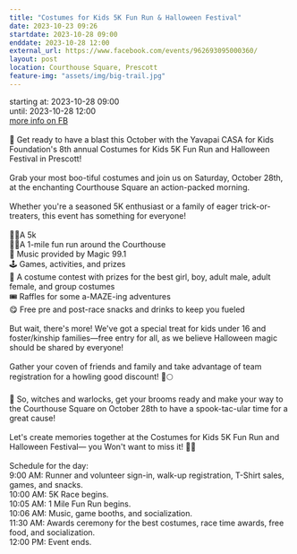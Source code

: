 ```yaml
---
title: "Costumes for Kids 5K Fun Run & Halloween Festival"
date: 2023-10-23 09:26
startdate: 2023-10-28 09:00
enddate: 2023-10-28 12:00
external_url: https://www.facebook.com/events/962693095000360/
layout: post
location: Courthouse Square, Prescott
feature-img: "assets/img/big-trail.jpg"
---
```


starting at: 2023-10-28 09:00<br>until: 2023-10-28 12:00<br><a href="https://www.facebook.com/events/962693095000360/">more info on FB</a><br><br>🎃 Get ready to have a blast this October with the Yavapai CASA for Kids Foundation's 8th annual Costumes for Kids 5K Fun Run and Halloween Festival in Prescott!<br>
  <br>
  Grab your most boo-tiful costumes and join us on Saturday, October 28th, at the enchanting Courthouse Square an action-packed morning. <br>
  <br>
  Whether you're a seasoned 5K enthusiast or a family of eager trick-or-treaters, this event has something for everyone!<br>
  <br>
  🏃‍♀️A 5k<br>
  🚶‍♀️A 1-mile fun run around the Courthouse<br>
  🎵 Music provided by Magic 99.1<br>
  🕹 Games, activities, and prizes<br>
  👻 A costume contest with prizes for the best girl, boy, adult male, adult female, and group costumes<br>
  🎟 Raffles for some a-MAZE-ing adventures<br>
  😋 Free pre and post-race snacks and drinks to keep you fueled<br>
  <br>
  But wait, there's more! We've got a special treat for kids under 16 and foster/kinship families—free entry for all, as we believe Halloween magic should be shared by everyone! <br>
  <br>
  Gather your coven of friends and family and take advantage of team registration for a howling good discount! 🐺🌕<br>
  <br>
  🎃 So, witches and warlocks, get your brooms ready and make your way to the Courthouse Square on October 28th to have a spook-tac-ular time for a great cause!<br>
  <br>
  Let's create memories together at the Costumes for Kids 5K Fun Run and Halloween Festival— you Won't want to miss it! 👻🎃<br>
  <br>
  Schedule for the day&#58;<br>
  9&#58;00 AM&#58; Runner and volunteer sign-in, walk-up registration, T-Shirt sales, games, and snacks.<br>
  10&#58;00 AM&#58; 5K Race begins.<br>
  10&#58;05 AM&#58; 1 Mile Fun Run begins.<br>
  10&#58;06 AM&#58; Music, game booths, and socialization.<br>
  11&#58;30 AM&#58; Awards ceremony for the best costumes, race time awards, free food, and socialization.<br>
  12&#58;00 PM&#58; Event ends.<br>
  <br>
  <br>
  <br>
  <br>
  <br>
  <br>
  <br>
  <br>
  <br>
  <br>
  <br>
  <br>
  <br>
  <br>
  <br>
  <br>
  <br>
  <br>
  <br>
  

